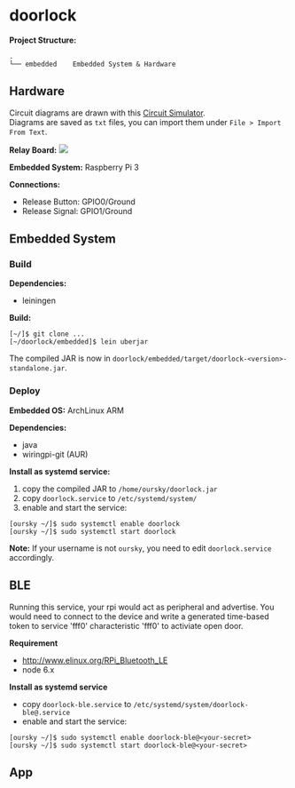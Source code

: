 # doorlock

**Project Structure:**
```
.
└── embedded    Embedded System & Hardware
```

## Hardware

Circuit diagrams are drawn with this [Circuit Simulator](http://www.falstad.com/circuit/).<br/>
Diagrams are saved as `txt` files, you can import them under `File > Import From Text`.

**Relay Board:**
![](https://github.com/oursky/doorlock/raw/master/embedded/circuit.png)

**Embedded System:** Raspberry Pi 3

**Connections:**
* Release Button: GPIO0/Ground
* Release Signal: GPIO1/Ground

## Embedded System

### Build

**Dependencies:**

* leiningen

**Build:**
```
[~/]$ git clone ...
[~/doorlock/embedded]$ lein uberjar
```
The compiled JAR is now in `doorlock/embedded/target/doorlock-<version>-standalone.jar`.

### Deploy
**Embedded OS:** ArchLinux ARM

**Dependencies:**

* java
* wiringpi-git (AUR)

**Install as systemd service:**

1. copy the compiled JAR to `/home/oursky/doorlock.jar`
2. copy `doorlock.service` to `/etc/systemd/system/`
3. enable and start the service:
```
[oursky ~/]$ sudo systemctl enable doorlock
[oursky ~/]$ sudo systemctl start doorlock
```

**Note:** If your username is not `oursky`, you need to edit `doorlock.service` accordingly.

## BLE

Running this service, your rpi would act as peripheral and advertise. You would need to connect to the device and write a generated time-based token to service 'fff0' characteristic 'fff0' to activiate open door.

**Requirement**
- http://www.elinux.org/RPi_Bluetooth_LE
- node 6.x

**Install as systemd service**
- copy `doorlock-ble.service` to `/etc/systemd/system/doorlock-ble@.service`
- enable and start the service:
```
[oursky ~/]$ sudo systemctl enable doorlock-ble@<your-secret>
[oursky ~/]$ sudo systemctl start doorlock-ble@<your-secret>
```

## App
